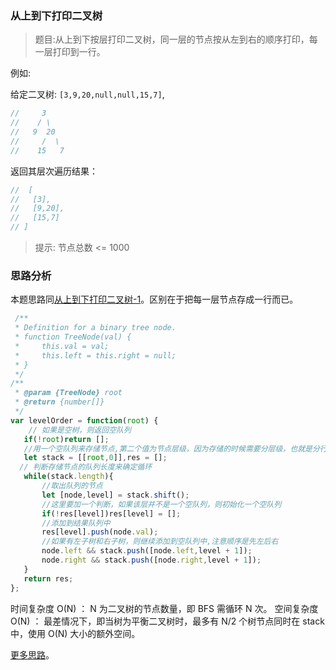 ### 从上到下打印二叉树

> 题目:从上到下按层打印二叉树，同一层的节点按从左到右的顺序打印，每一层打印到一行。

例如:

给定二叉树: `[3,9,20,null,null,15,7]`,

```js
//     3
//    / \
//   9  20
//     /  \
//    15   7
```

返回其层次遍历结果：

```js
//  [
//   [3],
//   [9,20],
//   [15,7]
// ]
```

> 提示: 节点总数 <= 1000

### 思路分析

本题思路同[从上到下打印二叉树-1](codes/levelOrder-1)。区别在于把每一层节点存成一行而已。

```js
 /**
 * Definition for a binary tree node.
 * function TreeNode(val) {
 *     this.val = val;
 *     this.left = this.right = null;
 * }
 */
/**
 * @param {TreeNode} root
 * @return {number[]}
 */
var levelOrder = function(root) {
    // 如果是空树，则返回空队列
   if(!root)return [];
   //用一个空队列来存储节点,第二个值为节点层级，因为存储的时候需要分层级，也就是分行，另一个队列用于接受遍历的结果
   let stack = [[root,0]],res = [];
  // 判断存储节点的队列长度来确定循环
   while(stack.length){
       //取出队列的节点
       let [node,level] = stack.shift();
       //这里要加一个判断，如果该层并不是一个空队列，则初始化一个空队列
       if(!res[level])res[level] = [];
       //添加到结果队列中
       res[level].push(node.val);
       //如果有左子树和右子树，则继续添加到空队列中,注意顺序是先左后右
       node.left && stack.push([node.left,level + 1]);
       node.right && stack.push([node.right,level + 1]);
   }
   return res;
};
```

时间复杂度 O(N) ： N 为二叉树的节点数量，即 BFS 需循环 N 次。
空间复杂度 O(N) ： 最差情况下，即当树为平衡二叉树时，最多有 N/2 个树节点同时在 stack 中，使用 O(N) 大小的额外空间。

[更多思路](https://leetcode-cn.com/problems/cong-shang-dao-xia-da-yin-er-cha-shu-ii-lcof/solution/mian-shi-ti-32-ii-cong-shang-dao-xia-da-yin-er-c-5/)。
